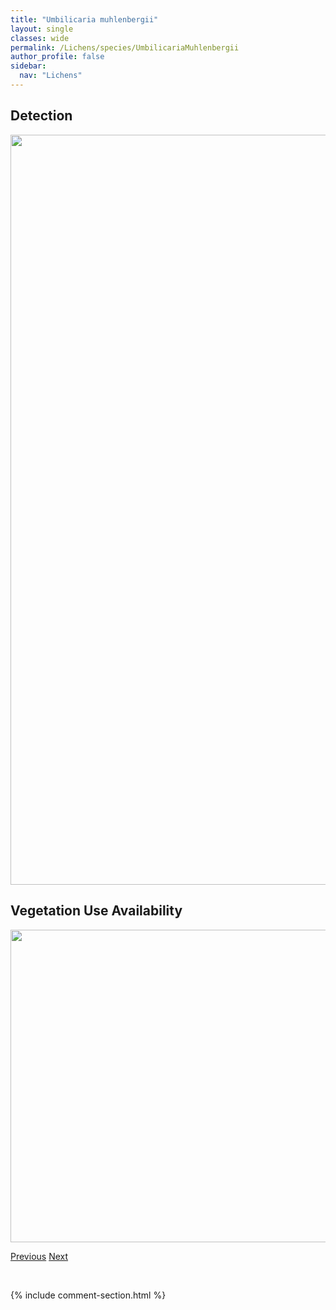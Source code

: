 ```yaml
---
title: "Umbilicaria muhlenbergii"
layout: single
classes: wide
permalink: /Lichens/species/UmbilicariaMuhlenbergii
author_profile: false
sidebar:
  nav: "Lichens"
---
```


<h2>Detection</h2>

<a href="https://drive.google.com/uc?export=view&id=1JsVGGL6Ruc0ndiN7CEMbeQpQ4skD0fNy">
<img src="https://drive.google.com/uc?export=view&id=1JsVGGL6Ruc0ndiN7CEMbeQpQ4skD0fNy" height = "1200" width = "800">
</a>


<h2>Vegetation Use Availability</h2>

<a href="https://drive.google.com/uc?export=view&id=1xS4PIN357DSAGIaiYoztUW4ExVhau6-G">
<img src="https://drive.google.com/uc?export=view&id=1xS4PIN357DSAGIaiYoztUW4ExVhau6-G" height = "500" width = "1000">
</a>


<a href="/DevelopmentWebsite/Lichens/species/UmbilicariaHyperborea" class="pagination--pager" title="Umbilicaria hyperborea">Previous</a> <a href="/DevelopmentWebsite/Lichens/species/UmbilicariaPolaris" class="pagination--pager" title="Umbilicaria polaris">Next</a>

<p>&nbsp;</p>

{% include comment-section.html %}
